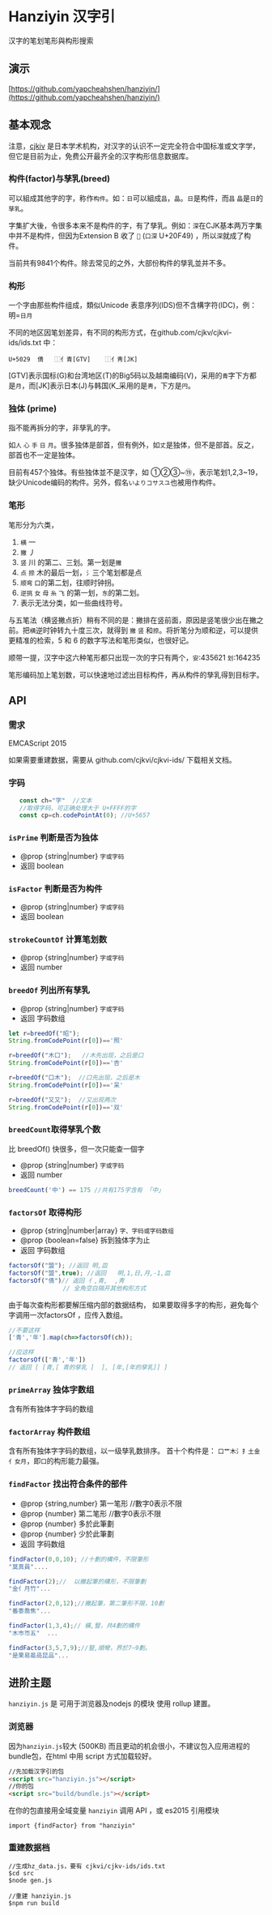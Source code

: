 # Hanziyin 汉字引

汉字的笔划笔形與构形搜索

## 演示

[https://github.com/yapcheahshen/hanziyin/](https://github.com/yapcheahshen/hanziyin/)


## 基本观念

注意，[cjkiv](https://github.com/cjkvi) 是日本学术机构，对汉字的认识不一定完全符合中国标准或文字学，但它是目前为止，免费公开最齐全的汉字构形信息数据库。


### 构件(factor)与孳乳(breed)
可以組成其他字的字，称作`构件`。如：`日`可以組成`昌`，`晶`。`日`是构件，而`昌` `晶`是`日`的`孳乳`。

字集扩大後，令很多本来不是构件的字，有了孳乳。例如：`深`在CJK基本两万字集中并不是构件，但因为Extension B 收了 `𠽉` (`口深` U+20F49) ，所以`深`就成了构件。

当前共有9841个构件。除去常见的之外，大部份构件的孳乳並并不多。

### 构形
一个字由那些构件组成，類似Unicode 表意序列(IDS)但不含構字符(IDC)，例：明=`日月`

不同的地区因笔划差异，有不同的构形方式，在github.com/cjkv/cjkvi-ids/ids.txt 中：

    U+5029	倩	⿰亻青[GTV]	⿰亻靑[JK]

 \[GTV\]表示国标(G)和台湾地区(T)的Big5码以及越南编码(V)，采用的`青`字下方都是`月`，而\[JK\]表示日本(J)与韩国(K_采用的是`靑`，下方是`円`。


### 独体 (prime)
指不能再拆分的字，非孳乳的字。

如`人` `心` `手` `日` `月`。很多独体是部首，但有例外，如`丈`是独体，但不是部首。反之，部首也不一定是独体。

目前有457个独体。有些独体並不是汉字，如 ①②③~⑲，表示笔划1,2,3~19，缺少Unicode编码的构件。另外，假名`いよりコサスユ`也被用作构件。

### 笔形
笔形分为六类，

1. `横`  一  
2. `撇`  丿
3. `竖`  川 的第二、三划。第一划是`撇`
4. `点` `捺` 木的最后一划，`氵`三个笔划都是点
5. `顺弯` `口`的第二划，往顺时钟拐。
6. `逆挑` `女` `母` `糸` `飞` 的第一划，`东`的第二划。
7. 表示无法分类，如一些曲线符号。

与五笔法（横竖撇点折）稍有不同的是：撇排在竖前面，原因是竖笔很少出在撇之前。把`横`逆时钟转九十度三次，就得到 `撇` `竖` 和`捺`。将折笔分为顺和逆，可以提供更精准的检索，5 和 6 的数字写法和笔形类似，也很好记。

顺带一提，汉字中这六种笔形都只出现一次的字只有两个，`安`:435621 `划`:164235

笔形编码加上笔划数，可以快速地过滤出目标构件，再从构件的孳乳得到目标字。

## API
### 需求
    
  EMCAScript 2015

  如果需要重建数据，需要从 github.com/cjkvi/cjkvi-ids/ 下载相关文档。

### 字码
```javascript
   const ch="字"  //文本
   //取得字码，可正确处理大于 U+FFFF的字
   const cp=ch.codePointAt(0); //U+5657 
```

### `isPrime` 判断是否为独体
* @prop {string|number} `字或字码`
* 返回 boolean

### `isFactor` 判断是否为构件
* @prop {string|number} `字或字码`
* 返回 boolean

### `strokeCountOf` 计算笔划数
* @prop {string|number} `字或字码`
* 返回 number

### `breedOf` 列出所有孳乳
* @prop {string|number} `字或字码`
* 返回 字码数组

```javascript
let r=breedOf("昭");
String.fromCodePoint(r[0])=='照'

r=breedOf("木口");   //木先出现，之后是口
String.fromCodePoint(r[0])=='杏'

r=breedOf("口木");  //口先出现，之后是木
String.fromCodePoint(r[0])=='呆'

r=breedOf("又又");  //又出现两次
String.fromCodePoint(r[0])=='双'

```

### `breedCount`取得孳乳个数
比 breedOf() 快很多，但一次只能查一個字
* @prop {string|number} `字或字码`
* 返回 number
```javascript
breedCount('中') == 175 //共有175字含有 「中」
```
### `factorsOf` 取得构形
* @prop {string|number|array} `字、字码或字码数组`
* @prop {boolean=false} 拆到独体字为止
* 返回 字码数组

```javascript
factorsOf("盟"); //返回 明,皿
factorsOf("盟",true); //返回   明,1,日,月,-1,皿
factorsOf("倩")// 返回 亻,青,  ,靑 
               // 全角空白隔开其他构形方式

```

由于每次查构形都要解压缩内部的数据结构，
如果要取得多字的构形，避免每个字调用一次factorsOf ，应传入数组。

```javascript
//不要这样
['青','年'].map(ch=>factorsOf(ch));

//应这样
factorsOf(['青','年']) 
// 返回 [ [青,[ 青的孳乳 ]  ], [年,[年的孳乳]] ]
```

### `primeArray`  独体字数组
含有所有独体字字码的数组

### `factorArray` 构件数组
含有所有独体字字码的数组，以一级孳乳数排序。
首十个构件是：
`口艹木氵扌土金亻女月`，即`口`的构形能力最强。

### `findFactor`  找出符合条件的部件
* @prop {string,number} 第一笔形 //數字0表示不限
* @prop {number} 第二笔形 //數字0表示不限
* @prop {number} 多於此筆劃 
* @prop {number} 少於此筆劃 
* 返回 字码数组

```javascript
findFactor(0,0,10); //十劃的構件，不限筆形
"莫真員".... 

findFactor(2);//  以撇起筆的構形，不限筆劃
"金亻月竹"... 

findFactor(2,0,12);//撇起筆，第二筆形不限，10劃
"番黍喬焦"...   

findFactor(1,3,4);// 橫,豎，共4劃的構件
"木巿帀五"  ... 

findFactor(3,5,7,9);//豎,順彎，界於7~9劃。
"是果易昜咼昆品"...
```

## 进阶主题
`hanziyin.js` 是 可用于浏览器及nodejs 的模块
使用 rollup 建置。

### 浏览器
因为`hanziyin.js`较大 (500KB) 而且更动的机会很小，不建议包入应用进程的bundle包，在html 中用 script 方式加载较好。
```html
//先加载汉字引的包
<script src="hanziyin.js"></script> 
//你的包
<script src="build/bundle.js"></script> 
```
在你的包直接用全域变量 `hanziyin` 调用 API
，或 es2015 引用模块

    import {findFactor} from "hanziyin"

### 重建数据档
    //生成hz_data.js，要有 cjkvi/cjkv-ids/ids.txt
    $cd src
    $node gen.js

    //重建 hanziyin.js
    $npm run build
